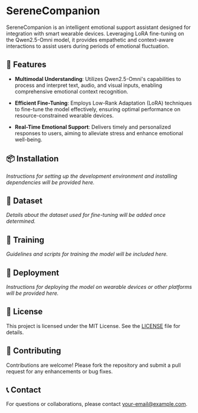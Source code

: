 # SereneCompanion

SereneCompanion is an intelligent emotional support assistant designed for integration with smart wearable devices. Leveraging LoRA fine-tuning on the Qwen2.5-Omni model, it provides empathetic and context-aware interactions to assist users during periods of emotional fluctuation.

## 🧠 Features

- **Multimodal Understanding**: Utilizes Qwen2.5-Omni's capabilities to process and interpret text, audio, and visual inputs, enabling comprehensive emotional context recognition.

- **Efficient Fine-Tuning**: Employs Low-Rank Adaptation (LoRA) techniques to fine-tune the model effectively, ensuring optimal performance on resource-constrained wearable devices.

- **Real-Time Emotional Support**: Delivers timely and personalized responses to users, aiming to alleviate stress and enhance emotional well-being.

## 📦 Installation

*Instructions for setting up the development environment and installing dependencies will be provided here.*

## 📁 Dataset

*Details about the dataset used for fine-tuning will be added once determined.*

## 🧪 Training

*Guidelines and scripts for training the model will be included here.*

## 🚀 Deployment

*Instructions for deploying the model on wearable devices or other platforms will be provided here.*

## 📄 License

This project is licensed under the MIT License. See the [LICENSE](LICENSE) file for details.

## 🤝 Contributing

Contributions are welcome! Please fork the repository and submit a pull request for any enhancements or bug fixes.

## 📞 Contact

For questions or collaborations, please contact [your-email@example.com](mailto:your-email@example.com).
